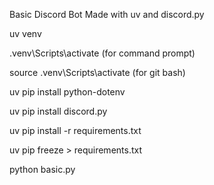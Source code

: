 Basic Discord Bot
Made with uv and discord.py

uv venv

.venv\Scripts\activate (for command prompt)

source .venv\Scripts\activate (for git bash)

uv pip install python-dotenv

uv pip install discord.py

uv pip install -r requirements.txt

uv pip freeze > requirements.txt

python basic.py
